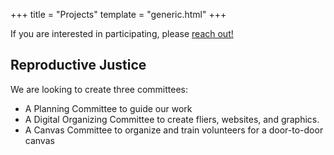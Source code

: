 +++
title = "Projects"
template = "generic.html"
+++

If you are interested in participating, please [reach out!](@/contact.md)

## Reproductive Justice
We are looking to create three committees:
- A Planning Committee to guide our work
- A Digital Organizing Committee to create fliers, websites, and graphics.
- A Canvas Committee to organize and train volunteers for a door-to-door canvas
